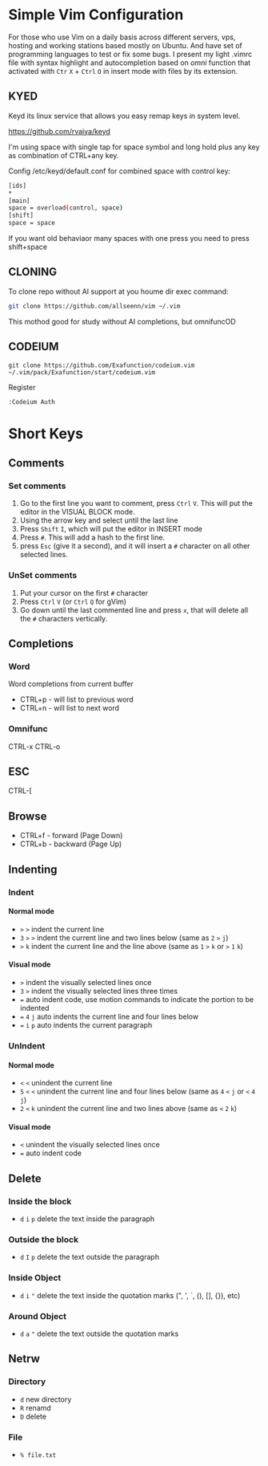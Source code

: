 # Simple Vim Configuration

For those who use Vim on a daily basis across different servers, vps, hosting and working stations based mostly on Ubuntu. And have set of programming languages to test or fix some bugs. I present my light .vimrc file with syntax highlight and autocompletion based on *omni* function that activated with `Ctr` `X` + `Ctrl` `O` in insert mode with files by its extension.

## KYED

Keyd its linux service that allows you easy remap keys in system level.

https://github.com/rvaiya/keyd

I'm using space with single tap for space symbol and long hold plus any key as combination of CTRL+any key.

Config /etc/keyd/default.conf for combined space with control key:

```bash
[ids]
*
[main]
space = overload(control, space)
[shift]
space = space
```

If you want old behaviaor many spaces with one press you need to press shift+space

## CLONING

To clone repo without AI support at you houme dir exec command:

```bash
git clone https://github.com/allseenn/vim ~/.vim
```

This mothod good for study without AI completions, but omnifuncOD

## CODEIUM

```
git clone https://github.com/Exafunction/codeium.vim ~/.vim/pack/Exafunction/start/codeium.vim
```

Register

```
:Codeium Auth
```

# Short Keys

## Comments

### Set comments

1. Go to the first line you want to comment, press `Ctrl` `V`. This will put the editor in the VISUAL BLOCK mode.
2. Using the arrow key and select until the last line
3. Press `Shift` `I`, which will put the editor in INSERT mode
4. Press `#`. This will add a hash to the first line.
5. press `Esc` (give it a second), and it will insert a `#` character on all other selected lines.

### UnSet comments

1. Put your cursor on the first `#` character
2. Press `Ctrl` `V` (or `Ctrl` `Q` for gVim)
3. Go down until the last commented line and press `x`, that will delete all the `#` characters vertically.

## Completions

### Word

Word completions from current buffer

- CTRL+p - will list to previous word
- CTRL+n - will list to next word

### Omnifunc

CTRL-x CTRL-o

## ESC

CTRL-[

## Browse

- CTRL+f - forward (Page Down)
- CTRL+b - backward (Page Up)

## Indenting

### Indent

#### Normal mode

- `>` `>` indent the current line
- `3` `>` `>` indent the current line and two lines below (same as `2` `>` `j`)
- `>` `k` indent the current line and the line above (same as `1` `>` `k` or `>` `1` `k`)

#### Visual mode

- `>` indent the visually selected lines once
- `3` `>` indent the visually selected lines three times
- `=` auto indent code, use motion commands to indicate the portion to be indented
- `=` `4` `j` auto indents the current line and four lines below
- `=` `i` `p` auto indents the current paragraph

### UnIndent

#### Normal mode
- `<` `<` unindent the current line
- `5` `<` `<` unindent the current line and four lines below (same as `4` `<` `j` or `<` `4` `j`)
- `2` `<` `k` unindent the current line and two lines above (same as `<` `2` `k`)

#### Visual mode

- `<` unindent the visually selected lines once
- `=` auto indent code

## Delete

### Inside the block

- `d` `i` `p` delete the text inside the paragraph

### Outside the block

- `d` `I` `p` delete the text outside the paragraph

### Inside Object

- `d` `i` `"` delete the text inside the quotation marks (", ', `, (), [], {}), etc)

### Around Object

- `d` `a` `"` delete the text outside the quotation marks

## Netrw

### Directory

- `d` new directory
- `R` renamd
- `D` delete

### File

- `% file.txt`


